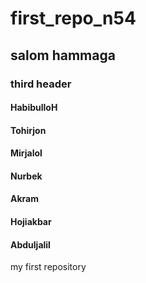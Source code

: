 # first_repo_n54
## salom hammaga
### third header
#### HabibulloH
#### Tohirjon
#### Mirjalol
#### Nurbek
#### Akram
#### Hojiakbar
#### Abduljalil
my first repository
